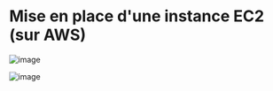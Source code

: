 # Mise en place d'une instance EC2 (sur AWS)

![image](https://github.com/abiForSofteam/aws/assets/56606441/744a2fb9-5c0f-43f3-ad7d-75daffeca572)


![image](https://github.com/abiForSofteam/aws/assets/56606441/2fab7e82-b66f-48e1-a3ea-32b4ca453033)


